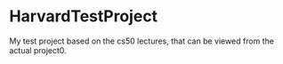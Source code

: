 # HarvardTestProject
My test project based on the cs50 lectures, that can be viewed from the actual project0.
